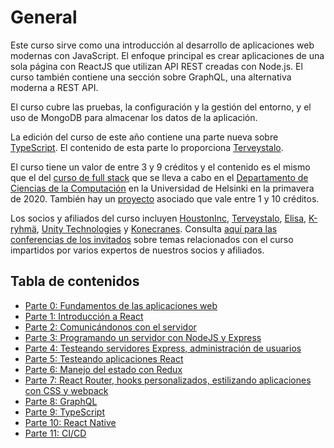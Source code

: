 # General

Este curso sirve como una introducción al desarrollo de aplicaciones web modernas con JavaScript. El enfoque principal es crear aplicaciones de una sola página con ReactJS que utilizan API REST creadas con Node.js. El curso también contiene una sección sobre GraphQL, una alternativa moderna a REST API.

El curso cubre las pruebas, la configuración y la gestión del entorno, y el uso de MongoDB para almacenar los datos de la aplicación.

La edición del curso de este año contiene una parte nueva sobre [TypeScript](). El contenido de esta parte lo proporciona [Terveystalo](https://www.terveystalo.com/fi/Yritystietoa/Terveystalo-tyontantajana/Digital-Health/).

El curso tiene un valor de entre 3 y 9 créditos y el contenido es el mismo que el del [curso de full stack](https://fullstack-hy2020.github.io/) que se lleva a cabo en el [Departamento de Ciencias de la Computación](https://www.helsinki.fi/en/computer-science) en la Universidad de Helsinki en la primavera de 2020. También hay un [proyecto](https://fullstackopen.com/osa0/yleista#full-stack-harjoitustyo) asociado que vale entre 1 y 10 créditos.

Los socios y afiliados del curso incluyen [HoustonInc](https://www.houston-inc.com/), [Terveystalo](https://www.terveystalo.com/fi/Yritystietoa/Terveystalo-tyontantajana/Digital-Health/), [Elisa](https://elisa.fi/), [K-ryhmä](https://www.kesko.fi/), [Unity Technologies](https://www.instagram.com/unitytechnologies/?hl=en) y [Konecranes](https://careers.konecranes.com/Konecranes/). Consulta [aquí para las conferencias de los invitados](https://www.youtube.com/watch?v=BZexOyQZMMc&list=PLumQiZ25uijis31zaRL7rhzLalSwLqUtm) sobre temas relacionados con el curso impartidos por varios expertos de nuestros socios y afiliados.

## Tabla de contenidos

- [Parte 0: Fundamentos de las aplicaciones web](src/content/0/es/part0.md)
- [Parte 1: Introducción a React]()
- [Parte 2: Comunicándonos con el servidor]()
- [Parte 3: Programando un servidor con NodeJS y Express]()
- [Parte 4: Testeando servidores Express, administración de usuarios]()
- [Parte 5: Testeando aplicaciones React]()
- [Parte 6: Manejo del estado con Redux]()
- [Parte 7: React Router, hooks personalizados, estilizando aplicaciones con CSS y webpack]()
- [Parte 8: GraphQL]()
- [Parte 9: TypeScript]()
- [Parte 10: React Native]()
- [Parte 11: CI/CD]()

